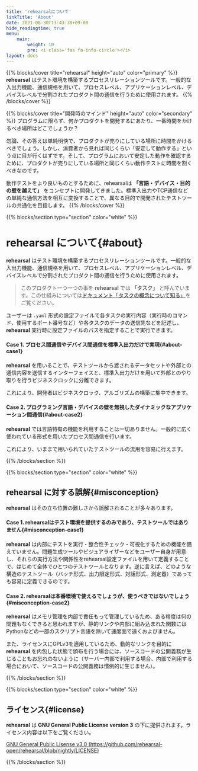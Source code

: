 ```yaml
---
title: 'rehearsalについて'
linkTitle: 'About'
date: 2021-08-30T13:43:38+09:00
hide_readingtime: true
menu:
    main:
        weight: 10
        pre: <i class='fas fa-info-circle'></i>
layout: docs
---
```


{{% blocks/cover title="rehearsal" height="auto" color="primary" %}}
**rehearsal** はテスト環境を構築するプロセスリレーションツールです。一般的な入出力機能、通信規格を用いて、プロセスレベル、アプリケーションレベル、デバイスレベルで分割されたプロダクト間の通信を行うために使用されます。
{{% /blocks/cover %}}

{{% blocks/cover title="開発時のマインド" height="auto" color="secondary" %}}
プログラムに限らず、何かプロダクトを開発するにあたり、一番時間をかけるべき場所はどこでしょうか？

勿論、その答えは単純明快で、プロダクトが売りにしている場所に時間をかけるべきでしょう。しかし、消費者から見れば同じくらい「安定して動作する」という点に目が行くはずです。そして、プログラムにおいて安定した動作を確認するために、プロダクトが売りにしている場所と同じくらい動作テストに時間を割くべきなのです。

動作テストをより良いものとするために、rehearsalは **「言語・デバイス・目的の壁を越えて」** をコンセプトに開発してきました。標準入出力やTCP通信などの単純な通信方法を相互に変換することで、異なる目的で開発されたテストツールの共通化を目指します。
{{% /blocks/cover %}}

{{% blocks/section type="section" color="white" %}}
# **rehearsal** について{#about}
**rehearsal** はテスト環境を構築するプロセスリレーションツールです。一般的な入出力機能、通信規格を用いて、プロセスレベル、アプリケーションレベル、デバイスレベルで分割されたプロダクト間の通信を行うために使用されます。

> このプロダクト一つ一つの事を **rehearsal** では **「タスク」** と呼んでいます。この仕組みについては[ドキュメント「タスクの概念について知る」](/documents/task-concepts)をご覧ください。

ユーザーは `.yaml` 形式の設定ファイルで各タスクの実行内容（実行時のコマンド、使用するポート番号など）や各タスクのデータの送信先などを記述し、 **rehearsal** 実行時に設定ファイルのパスを指定することで実行できます。

#### **Case 1. プロセス間通信やデバイス間通信を標準入出力だけで実現**{#about-case1}

**rehearsal** を用いることで、テストツールから渡されるデータセットや外部との通信内容を送信するインターフェイスと、標準入出力だけを用いて外部とのやり取りを行うビジネスクロックに分離できます。

これにより、開発者はビジネスクロック、アルゴリズムの構築に集中できます。

#### **Case 2. プログラミング言語・デバイスの壁を無視したダイナミックなアプリケーション間通信**{#about-case2}

**rehearsal** では言語特有の機能を利用することは一切ありません。一般的に広く使われている形式を用いたプロセス間通信を行います。

これにより、いままで用いられていたテストツールの流用を容易に行えます。

{{% /blocks/section %}}

{{% blocks/section type="section" color="white" %}}
## **rehearsal** に対する誤解{#misconception}
**rehearsal** はその立ち位置の難しさから誤解されることが多々あります。
#### **Case 1. rehearsalはテスト環境を提供するのみであり、テストツールではありません**{#misconception-case1}
**rehearsal** は内部にテストを実行・整合性チェック・可視化するための機能を備えていません。問題生成ツールやビジュアライザーなどをユーザー自身が用意し、それらの実行方法や関係性をrehearsal設定ファイルを用いて定義することで、はじめて全体でひとつのテストツールとなります。逆に言えば、どのような構造のテストツール（バッチ形式、出力限定形式、対話形式、測定器）であっても容易に定義できるのです。

#### **Case 2. rehearsalは本番環境で使えるでしょうが、使うべきではないでしょう**{#misconception-case2}
**rehearsal** はメモリ管理を内部で責任もって管理しているため、ある程度は何の問題もなくできると思われますが、静的リンクや内部に組み込まれた関数にはPythonなどの一部のスクリプト言語を除いて速度面で遠くおよびません。

また、ライセンスにGPLv3を適用しているため、動的なリンクを目的に **rehearsal** を内包した状態で頒布を行う場合には、ソースコードの公開義務が生じることもお忘れのないように（サーバー内部で利用する場合、内部で利用する場合において、ソースコードの公開義務は慣例的に生じません）。

{{% /blocks/section %}}

{{% blocks/section type="section" color="white" %}}
## ライセンス{#license}

**rehearsal** は **GNU General Public License version 3** の下に提供されます。ライセンス内容は以下をご覧ください。

[GNU General Public Lisense v3.0 (https://github.com/rehearsal-open/rehearsal/blob/nightly/LICENSE)](https://github.com/rehearsal-open/rehearsal/blob/nightly/LICENSE)

{{% /blocks/section %}}

